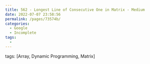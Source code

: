 ```yaml
---
title: 562 - Longest Line of Consecutive One in Matrix - Medium
date: 2022-07-07 23:58:56
permalink: /pages/73574b/
categories:
  - Google
  - Incomplete
tags:
  - 
---
```

tags: [Array, Dynamic Programming, Matrix]